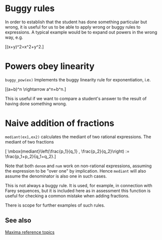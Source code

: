 # Buggy rules

In order to establish that the student has done something
particular but wrong, it is useful for us to be able to apply
wrong or buggy rules to expressions.  A typical example would
be to expand out powers in the wrong way, e.g.

\[(x+y)^2=x^2+y^2.\]

# Powers obey linearity

`buggy_pow(ex)` Implements the buggy linearity rule for exponentiation, i.e.

\[(a+b)^n \rightarrow a^n+b^n.\]

This is  useful if we want to compare a student's answer to the result  of having done something wrong.

# Naive addition of fractions

`mediant(ex1,ex2)` calculates the mediant of two rational expressions.
The mediant of two fractions

\[ \mbox{mediant}\left(\frac{p_1}{q_1} , \frac{p_2}{q_2}\right)
:= \frac{p_1+p_2}{q_1+q_2}.\]

Note that both `denom` and `num` work on non-rational expressions, assuming the expression to be "over one" by implication.  Hence `mediant` will also assume the denominator is also one in such cases.

This is not always a buggy rule. It is used, for example, in connection with Farey sequences, but it is included here as in assessment this function is useful for checking a common mistake when adding fractions.


There is scope for further examples of such rules.

## See also

[Maxima reference topics](index.md#reference)
